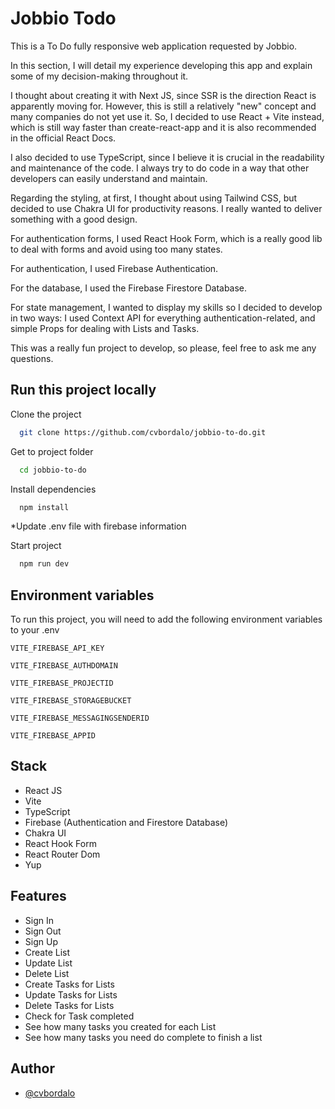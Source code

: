 
# Jobbio Todo

This is a To Do fully responsive web application requested by Jobbio.

In this section, I will detail my experience developing this app and explain some of my decision-making throughout it.

I thought about creating it with Next JS, since SSR is the direction React is apparently moving for. However, this is still a relatively "new" concept and many companies do not yet use it. So, I decided to use React + Vite instead, which is still way faster than create-react-app and it is also recommended in the official React Docs.

I also decided to use TypeScript, since I believe it is crucial in the readability and maintenance of the code. I always try to do code in a way that other developers can easily understand and maintain.

Regarding the styling, at first, I thought about using Tailwind CSS, but decided to use Chakra UI for productivity reasons. I really wanted to deliver something with a good design.

For authentication forms, I used React Hook Form, which is a really good lib to deal with forms and avoid using too many states.

For authentication, I used Firebase Authentication.

For the database, I used the Firebase Firestore Database.

For state management, I wanted to display my skills so I decided to develop in two ways: I used Context API for everything authentication-related, and simple Props for dealing with Lists and Tasks.

This was a really fun project to develop, so please, feel free to ask me any questions.
## Run this project locally

Clone the project

```bash
  git clone https://github.com/cvbordalo/jobbio-to-do.git
```

Get to project folder

```bash
  cd jobbio-to-do
```

Install dependencies

```bash
  npm install
```

*Update .env file with firebase information

Start project

```bash
  npm run dev
```


## Environment variables

To run this project, you will need to add the following environment variables to your .env

`VITE_FIREBASE_API_KEY`

`VITE_FIREBASE_AUTHDOMAIN`

`VITE_FIREBASE_PROJECTID`

`VITE_FIREBASE_STORAGEBUCKET`

`VITE_FIREBASE_MESSAGINGSENDERID`

`VITE_FIREBASE_APPID`

## Stack

- React JS
- Vite
- TypeScript
- Firebase (Authentication and Firestore Database)
- Chakra UI
- React Hook Form
- React Router Dom
- Yup



## Features

- Sign In
- Sign Out
- Sign Up
- Create List
- Update List
- Delete List
- Create Tasks for Lists
- Update Tasks for Lists
- Delete Tasks for Lists
- Check for Task completed
- See how many tasks you created for each List
- See how many tasks you need do complete to finish a list


## Author

- [@cvbordalo](https://www.github.com/cvbordalo)

